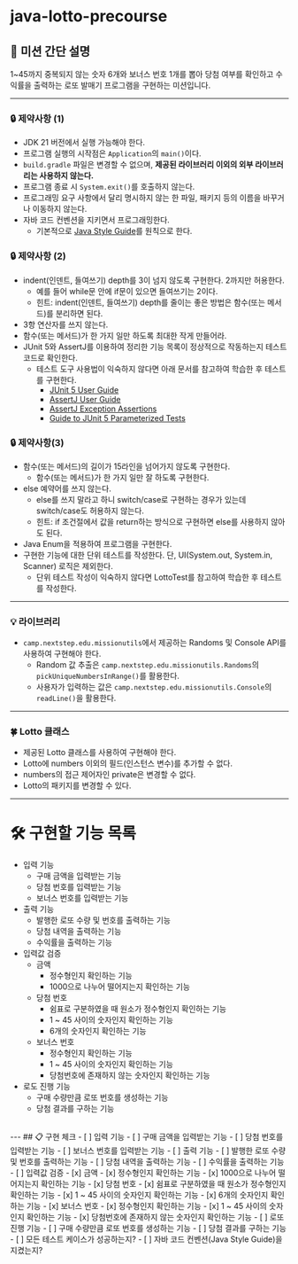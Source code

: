 # java-lotto-precourse

## 🚀 미션 간단 설명

1~45까지 중복되지 않는 숫자 6개와 보너스 번호 1개를 뽑아 당첨 여부를 확인하고 수익률을 출력하는 로또 발매기 프로그램을 구현하는 미션입니다.

---

### 🔒 제약사항 (1)

- JDK 21 버전에서 실행 가능해야 한다.
- 프로그램 실행의 시작점은 `Application`의 `main()`이다.
- `build.gradle` 파일은 변경할 수 없으며, **제공된 라이브러리 이외의 외부 라이브러리는 사용하지 않는다.**
- 프로그램 종료 시 `System.exit()`를 호출하지 않는다.
- 프로그래밍 요구 사항에서 달리 명시하지 않는 한 파일, 패키지 등의 이름을 바꾸거나 이동하지 않는다.
- 자바 코드 컨벤션을 지키면서 프로그래밍한다.
    - 기본적으로 [Java Style Guide](https://github.com/woowacourse/woowacourse-docs/blob/main/styleguide/java)를 원칙으로 한다.

### 🔒 제약사항 (2)

- indent(인덴트, 들여쓰기) depth를 3이 넘지 않도록 구현한다. 2까지만 허용한다.
    - 예를 들어 while문 안에 if문이 있으면 들여쓰기는 2이다.
    - 힌트: indent(인덴트, 들여쓰기) depth를 줄이는 좋은 방법은 함수(또는 메서드)를 분리하면 된다.
- 3항 연산자를 쓰지 않는다.
- 함수(또는 메서드)가 한 가지 일만 하도록 최대한 작게 만들어라.
- JUnit 5와 AssertJ를 이용하여 정리한 기능 목록이 정상적으로 작동하는지 테스트 코드로 확인한다.
    - 테스트 도구 사용법이 익숙하지 않다면 아래 문서를 참고하여 학습한 후 테스트를 구현한다.
        - [JUnit 5 User Guide](https://junit.org/junit5/docs/current/user-guide)
        - [AssertJ User Guide](https://assertj.github.io/doc)
        - [AssertJ Exception Assertions](https://www.baeldung.com/assertj-exception-assertion)
        - [Guide to JUnit 5 Parameterized Tests](https://www.baeldung.com/parameterized-tests-junit-5)

### 🔒 제약사항(3)

- 함수(또는 메서드)의 길이가 15라인을 넘어가지 않도록 구현한다.
    - 함수(또는 메서드)가 한 가지 일만 잘 하도록 구현한다.
- else 예약어를 쓰지 않는다.
    - else를 쓰지 말라고 하니 switch/case로 구현하는 경우가 있는데 switch/case도 허용하지 않는다.
    - 힌트: if 조건절에서 값을 return하는 방식으로 구현하면 else를 사용하지 않아도 된다.
- Java Enum을 적용하여 프로그램을 구현한다.
- 구현한 기능에 대한 단위 테스트를 작성한다. 단, UI(System.out, System.in, Scanner) 로직은 제외한다.
    - 단위 테스트 작성이 익숙하지 않다면 LottoTest를 참고하여 학습한 후 테스트를 작성한다.

---

### 💡 라이브러리

- `camp.nextstep.edu.missionutils`에서 제공하는 Randoms 및 Console API를 사용하여 구현해야 한다.
    - Random 값 추출은 `camp.nextstep.edu.missionutils.Randoms`의 `pickUniqueNumbersInRange()`를 활용한다.
    - 사용자가 입력하는 값은 `camp.nextstep.edu.missionutils.Console`의 `readLine()`을 활용한다.

---

### **🍀 Lotto 클래스**

- 제공된 Lotto 클래스를 사용하여 구현해야 한다.
- Lotto에 numbers 이외의 필드(인스턴스 변수)를 추가할 수 없다.
- numbers의 접근 제어자인 private은 변경할 수 없다.
- Lotto의 패키지를 변경할 수 있다.

---

# 🛠 구현할 기능 목록
- 입력 기능
    - 구매 금액을 입력받는 기능
    - 당첨 번호를 입력받는 기능
    - 보너스 번호를 입력받는 기능
- 출력 기능
    - 발행한 로또 수량 및 번호를 출력하는 기능
    - 당첨 내역을 출력하는 기능
    - 수익률을 출력하는 기능
- 입력값 검증
    - 금액
      - 정수형인지 확인하는 기능
      - 1000으로 나누어 떨어지는지 확인하는 기능
    - 당첨 번호
      - 쉼표로 구분하였을 때 원소가 정수형인지 확인하는 기능
      - 1 ~ 45 사이의 숫자인지 확인하는 기능
      - 6개의 숫자인지 확인하는 기능
    - 보너스 번호
      - 정수형인지 확인하는 기능
      - 1 ~ 45 사이의 숫자인지 확인하는 기능
      - 당첨번호에 존재하지 않는 숫자인지 확인하는 기능
- 로도 진행 기능
  - 구매 수량만큼 로또 번호를 생성하는 기능
  - 당첨 결과를 구하는 기능
<br>
---
## 📋 구현 체크
- [ ] 입력 기능
    - [ ] 구매 금액을 입력받는 기능
    - [ ] 당첨 번호를 입력받는 기능
    - [ ] 보너스 번호를 입력받는 기능
- [ ] 출력 기능
    - [ ] 발행한 로또 수량 및 번호를 출력하는 기능
    - [ ] 당첨 내역을 출력하는 기능
    - [ ] 수익률을 출력하는 기능
- [ ] 입력값 검증
    - [x] 금액
        - [x] 정수형인지 확인하는 기능
        - [x] 1000으로 나누어 떨어지는지 확인하는 기능
    - [x] 당첨 번호
        - [x] 쉼표로 구분하였을 때 원소가 정수형인지 확인하는 기능
        - [x] 1 ~ 45 사이의 숫자인지 확인하는 기능
        - [x] 6개의 숫자인지 확인하는 기능
    - [x] 보너스 번호
        -  [x] 정수형인지 확인하는 기능
        - [x] 1 ~ 45 사이의 숫자인지 확인하는 기능
        - [x] 당첨번호에 존재하지 않는 숫자인지 확인하는 기능
- [ ] 로또 진행 기능
    - [ ] 구매 수량만큼 로또 번호를 생성하는 기능
    - [ ] 당첨 결과를 구하는 기능
- [ ] 모든 테스트 케이스가 성공하는지?
- [ ] 자바 코드 컨벤션(Java Style Guide)을 지켰는지?
